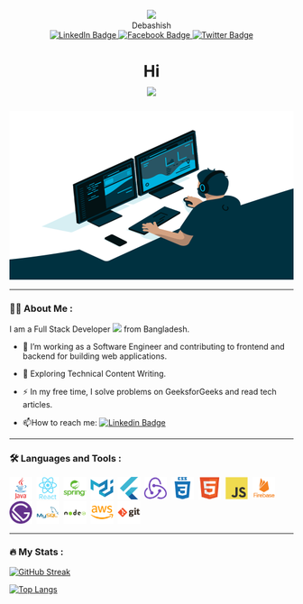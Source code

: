 <img src="https://komarev.com/ghpvc/?username=thedeba&style=box-square&color=blue" alt=""/>


<div id="header" align="center">
  <img src="[https://scontent.fdac135-1.fna.fbcdn.net/v/t39.30808-6/368754814_3606976516293180_7626316014215814490_n.jpg?stp=dst-jpg_s960x960&_nc_cat=103&ccb=1-7&_nc_sid=52f669&_nc_eui2=AeGqCatchWUo9erHPiln36W_fas4DuG0aH99qzgO4bRof5OZaf1T1v8sfiSCGPoaasJe0y0HOwtVZ8mM0uGJbT58&_nc_ohc=0ZipWQSnu18AX-veUdQ&_nc_ht=scontent.fdac135-1.fna&oh=00_AfAL96-qBYraxb6GFnK2W67gc0Bo6Hye4C5g_V2-wpggUw&oe=64FEB003](https://avatars.githubusercontent.com/u/87811029?s=400&u=2f9514d6fc7068ba024622d713613bebd84004e5&v=4)](https://scontent.fdac5-1.fna.fbcdn.net/v/t39.30808-6/273711160_3186054688385367_964121641495565056_n.jpg?stp=dst-jpg_s552x414&_nc_cat=100&ccb=1-7&_nc_sid=5f2048&_nc_eui2=AeGGDeRLN7ganqfATSYjCKeDXsrzWmN2RfZeyvNaY3ZF9pho4muQKP8pE6_qnhq1wwksS3ZuBvmcEWt3eHO1g6C0&_nc_ohc=FU_u_ODMP98AX8jQbR2&_nc_ht=scontent.fdac5-1.fna&oh=00_AfCMj7IAEJoOMIv3RGhCCZn552L8IaJ0hTE0M_WjgUm-bg&oe=6545DD6E)" width="600"/>
  <br>
  Debashish
</div>

<div id="badges" align="center">
  <a href="https://linkedin.com/in/thedeba">
    <img src="https://img.shields.io/badge/LinkedIn-blue?style=for-the-badge&logo=linkedin&logoColor=white" alt="LinkedIn Badge"/>
  </a>
  <a href="https://facebook.com/thedebaroy">
    <img src="https://img.shields.io/badge/facebook-blue?style=for-the-badge&logo=facebook&logoColor=white" alt="Facebook Badge"/>
  </a>
  <a href="https://twitter.com/thedeba">
    <img src="https://img.shields.io/badge/Twitter-blue?style=for-the-badge&logo=twitter&logoColor=white" alt="Twitter Badge"/>
  </a>
</div>

<h1 align="center">
Hi<br>
  <img src="https://media.giphy.com/media/hvRJCLFzcasrR4ia7z/giphy.gif" width="30px"/>
</h1>

<div align="center">
  <img src="https://github.com/thedeba/Local/blob/main/fcf7fd0c619bb87706533079240915f3.gif?raw=true" width="600" height="300"/>
</div>

---

### :man_technologist: About Me :

I am a Full Stack Developer <img src="https://media.giphy.com/media/WUlplcMpOCEmTGBtBW/giphy.gif" width="30"> from Bangladesh.

- :telescope: I’m working as a Software Engineer and contributing to frontend and backend for building web applications.

- :seedling: Exploring Technical Content Writing.

- :zap: In my free time, I solve problems on GeeksforGeeks and read tech articles.

- :mailbox:How to reach me: [![Linkedin Badge](https://img.shields.io/badge/-blue?style=flat&logo=Linkedin&logoColor=white)](https://linkedin.com/in/thenameisdeba)

---

### :hammer_and_wrench: Languages and Tools :
<div>
  <img src="https://github.com/devicons/devicon/blob/master/icons/java/java-original-wordmark.svg" title="Java" alt="Java" width="40" height="40"/>&nbsp;
  <img src="https://github.com/devicons/devicon/blob/master/icons/react/react-original-wordmark.svg" title="React" alt="React" width="40" height="40"/>&nbsp;
  <img src="https://github.com/devicons/devicon/blob/master/icons/spring/spring-original-wordmark.svg" title="Spring" alt="Spring" width="40" height="40"/>&nbsp;
  <img src="https://github.com/devicons/devicon/blob/master/icons/materialui/materialui-original.svg" title="Material UI" alt="Material UI" width="40" height="40"/>&nbsp;
  <img src="https://github.com/devicons/devicon/blob/master/icons/flutter/flutter-original.svg" title="Flutter" alt="Flutter" width="40" height="40"/>&nbsp;
  <img src="https://github.com/devicons/devicon/blob/master/icons/redux/redux-original.svg" title="Redux" alt="Redux " width="40" height="40"/>&nbsp;
  <img src="https://github.com/devicons/devicon/blob/master/icons/css3/css3-plain-wordmark.svg"  title="CSS3" alt="CSS" width="40" height="40"/>&nbsp;
  <img src="https://github.com/devicons/devicon/blob/master/icons/html5/html5-original.svg" title="HTML5" alt="HTML" width="40" height="40"/>&nbsp;
  <img src="https://github.com/devicons/devicon/blob/master/icons/javascript/javascript-original.svg" title="JavaScript" alt="JavaScript" width="40" height="40"/>&nbsp;
  <img src="https://github.com/devicons/devicon/blob/master/icons/firebase/firebase-plain-wordmark.svg" title="Firebase" alt="Firebase" width="40" height="40"/>&nbsp;
  <img src="https://github.com/devicons/devicon/blob/master/icons/gatsby/gatsby-original.svg" title="Gatsby"  alt="Gatsby" width="40" height="40"/>&nbsp;
  <img src="https://github.com/devicons/devicon/blob/master/icons/mysql/mysql-original-wordmark.svg" title="MySQL"  alt="MySQL" width="40" height="40"/>&nbsp;
  <img src="https://github.com/devicons/devicon/blob/master/icons/nodejs/nodejs-original-wordmark.svg" title="NodeJS" alt="NodeJS" width="40" height="40"/>&nbsp;
  <img src="https://github.com/devicons/devicon/blob/master/icons/amazonwebservices/amazonwebservices-plain-wordmark.svg" title="AWS" alt="AWS" width="40" height="40"/>&nbsp;
  <img src="https://github.com/devicons/devicon/blob/master/icons/git/git-original-wordmark.svg" title="Git" **alt="Git" width="40" height="40"/>
</div>

---

### :fire: My Stats :
[![GitHub Streak](http://github-readme-streak-stats.herokuapp.com?user=thedeba&theme=javascript-dark&hide_border=true&card_width=520)](https://git.io/streak-stats)

[![Top Langs](https://github-readme-stats.vercel.app/api/top-langs/?username=thedeba&layout=compact&theme=vision-friendly-dark)](https://github.com/anuraghazra/github-readme-stats)


